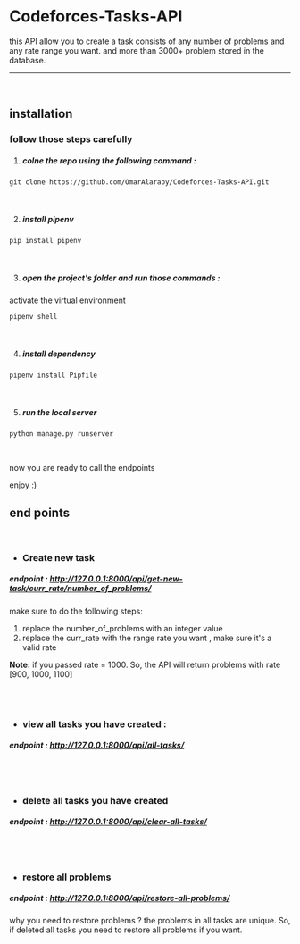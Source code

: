 # Codeforces-Tasks-API

this API allow you to create a task consists of any number of problems and any rate range you want.
and more than 3000+ problem stored in the database.

<hr>
<br>

## installation

### follow those steps carefully

1. ##### colne the repo using the following command :

` git clone https://github.com/OmarAlaraby/Codeforces-Tasks-API.git `

<br>


2. ##### install pipenv

`pip install pipenv`

<br>

3. ##### open the project's folder and run those commands :

activate the virtual environment

`pipenv shell`

<br>

4. ##### install dependency

`pipenv install Pipfile`

<br>

5. ##### run the local server

`python manage.py runserver`

<br>

now you are ready to call the endpoints

enjoy :)

## end points
<br>

- ### Create new task

##### endpoint : http://127.0.0.1:8000/api/get-new-task/curr_rate/number_of_problems/

make sure to do the following steps:
1. replace the number_of_problems with an integer value
2. replace the curr_rate with the range rate you want , make sure it's a valid rate

**Note:** if you passed rate = 1000. So, the API will return problems with rate [900, 1000, 1100]

<br><br>

- ### view all tasks you have created : 
##### endpoint : http://127.0.0.1:8000/api/all-tasks/


<br><br>

- ### delete all tasks you have created
##### endpoint : http://127.0.0.1:8000/api/clear-all-tasks/

<br><br>

- ### restore all problems
##### endpoint : http://127.0.0.1:8000/api/restore-all-problems/

why you need to restore problems ?
the problems in all tasks are unique. So, if deleted all tasks you need to restore all problems if you want.
